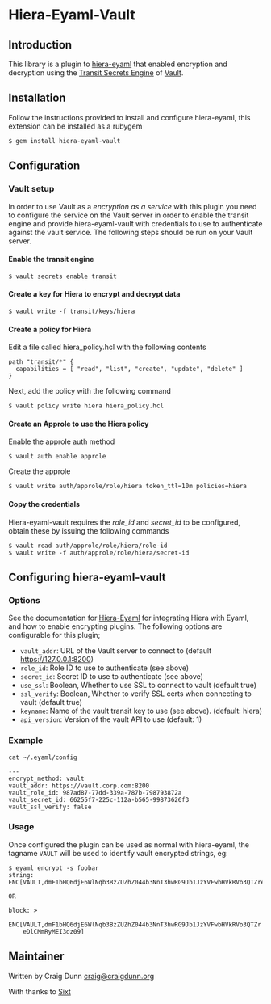 # Hiera-Eyaml-Vault #

## Introduction ##

This library is a plugin to [hiera-eyaml](https://github.com/voxpupuli/hiera-eyaml) that enabled encryption and decryption using the [Transit Secrets Engine](https://www.vaultproject.io/docs/secrets/transit/index.html) of [Vault](https://vaultproject.io).

## Installation ##

Follow the instructions provided to install and configure hiera-eyaml, this extension can be installed as a rubygem

```
$ gem install hiera-eyaml-vault
```

## Configuration

### Vault setup

In order to use Vault as a _encryption as a service_ with this plugin you need to configure the service on the Vault server in order to enable the transit engine and provide hiera-eyaml-vault with credentials to use to authenticate against the vault service.  The following steps should be run on your Vault server.

#### Enable the transit engine

```
$ vault secrets enable transit
```

#### Create a key for Hiera to encrypt and decrypt data

```
$ vault write -f transit/keys/hiera
```

#### Create a policy for Hiera

Edit a file called hiera_policy.hcl with the following contents

```
path "transit/*" {
  capabilities = [ "read", "list", "create", "update", "delete" ]
}
```

Next, add the policy with the following command

```
$ vault policy write hiera hiera_policy.hcl
```

#### Create an Approle to use the Hiera policy

Enable the approle auth method

```
$ vault auth enable approle
```

Create the approle

```
$ vault write auth/approle/role/hiera token_ttl=10m policies=hiera
```

#### Copy the credentials

Hiera-eyaml-vault requires the *role_id* and *secret_id* to be configured, obtain these by issuing the following commands

```
$ vault read auth/approle/role/hiera/role-id
$ vault write -f auth/approle/role/hiera/secret-id
```

## Configuring hiera-eyaml-vault

### Options

See the documentation for [Hiera-Eyaml](https://github.com/voxpupuli/hiera-eyaml) for integrating Hiera with Eyaml, and how to enable encrypting plugins.  The following options are configurable for this plugin;

* `vault_addr`: URL of the Vault server to connect to (default https://127.0.0.1:8200)
* `role_id`: Role ID to use to authenticate (see above)
* `secret_id`: Secret ID to use to authenticate (see above)
* `use_ssl`: Boolean, Whether to use SSL to connect to vault (default true)
* `ssl_verify`: Boolean, Whether to verify SSL certs when connecting to vault (default true)
* `keyname`: Name of the vault transit key to use (see above).  (default: hiera)
* `api_version`: Version of the vault API to use (default: 1)

### Example

```
cat ~/.eyaml/config

---
encrypt_method: vault
vault_addr: https://vault.corp.com:8200
vault_role_id: 987ad87-77dd-339a-787b-798793872a
vault_secret_id: 66255f7-225c-112a-b565-99873626f3
vault_ssl_verify: false
```

### Usage

Once configured the plugin can be used as normal with hiera-eyaml, the tagname `VAULT` will be used to identify vault encrypted strings, eg:

```
$ eyaml encrypt -s foobar
string: ENC[VAULT,dmF1bHQ6djE6WlNqb3BzZUZhZ044b3NnT3hwRG9Jb1JzYVFwbHVkRVo3QTZreDlCMmRyMEI3dz09]

OR

block: >
    ENC[VAULT,dmF1bHQ6djE6WlNqb3BzZUZhZ044b3NnT3hwRG9Jb1JzYVFwbHVkRVo3QTZr
    eDlCMmRyMEI3dz09]
```

## Maintainer

Written by Craig Dunn <craig@craigdunn.org>

With thanks to [Sixt](https://sixt.de) 




